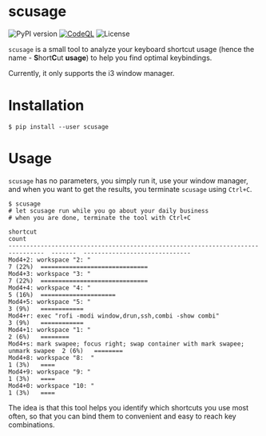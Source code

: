 scusage
=====================================================
![PyPI version](https://img.shields.io/pypi/v/scusage)
[![CodeQL](https://github.com/tobi-wan-kenobi/scusage/actions/workflows/codeql-analysis.yml/badge.svg?branch=main)](https://github.com/tobi-wan-kenobi/scusage/actions/workflows/codeql-analysis.yml)
![License](https://img.shields.io/github/license/tobi-wan-kenobi/scusage)

`scusage` is a small tool to analyze your keyboard shortcut usage (hence the name -
**S**hort**C**ut **usage**) to help you find optimal keybindings.

Currently, it only supports the i3 window manager.

# Installation

```
$ pip install --user scusage
```

# Usage

`scusage` has no parameters, you simply run it, use your window manager, and
when you want to get the results, you terminate `scusage` using `Ctrl+C`.

```
$ scusage
# let scusage run while you go about your daily business
# when you are done, terminate the tool with Ctrl+C

shortcut                                                                          count
--------------------------------------------------------------------------------  -------  ------------------------------
Mod4+2: workspace "2: "                                                           7 (22%)  ==============================
Mod4+3: workspace "3: "                                                           7 (22%)  ==============================
Mod4+4: workspace "4: "                                                           5 (16%)  =====================
Mod4+5: workspace "5: "                                                           3 (9%)   ============
Mod4+r: exec "rofi -modi window,drun,ssh,combi -show combi"                       3 (9%)   ============
Mod4+1: workspace "1: "                                                           2 (6%)   ========
Mod4+s: mark swapee; focus right; swap container with mark swapee; unmark swapee  2 (6%)   ========
Mod4+8: workspace "8:  "                                                          1 (3%)   ====
Mod4+9: workspace "9: "                                                           1 (3%)   ====
Mod4+0: workspace "10: "                                                          1 (3%)   ====
```

The idea is that this tool helps you identify which shortcuts you use most often,
so that you can bind them to convenient and easy to reach key combinations.
